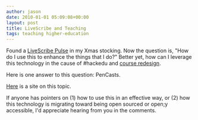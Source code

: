 ```yaml
---
author: jason
date: 2010-01-01 05:09:08+00:00
layout: post
title: LiveScribe and Teaching
tags: teaching higher-education
---
```


Found a <a href="http://www.livescribe.com/">LiveScribe Pulse</a> in my Xmas stocking. Now the question is, "How do I use this to enhance the things that I do?" Better yet, how can I leverage this technology in the cause of #hackedu and <a href="http://www.thencat.org/">course redesign</a>.

Here is one answer to this question: PenCasts.

<a href="http://math247.pbworks.com/How-to-Embed-Pencasts">Here</a> is a site on this topic.

If anyone has pointers on (1) how to use this in an effective way, or (2) how this technology is migrating toward being open sourced or open;y accessible, I'd appreciate hearing from you in the comments.